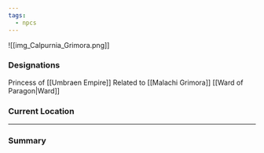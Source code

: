 ```yaml
---
tags:
  - npcs
---
```

![[img_Calpurnia_Grimora.png]]

### Designations
Princess of [[Umbraen Empire]]
Related to [[Malachi Grimora]]
[[Ward of Paragon|Ward]]

### Current Location


___
### Summary
